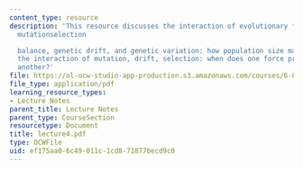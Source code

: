 ```yaml
---
content_type: resource
description: 'This resource discusses the interaction of evolutionary forces, II:
  mutationselection

  balance, genetic drift, and genetic variation: how population size matters, and
  the interaction of mutation, drift, selection: when does one force prevail over
  another?'
file: https://ol-ocw-studio-app-production.s3.amazonaws.com/courses/6-877j-computational-evolutionary-biology-fall-2005/ef175aa06c49011c1cd871877becd9c0_lecture4.pdf
file_type: application/pdf
learning_resource_types:
- Lecture Notes
parent_title: Lecture Notes
parent_type: CourseSection
resourcetype: Document
title: lecture4.pdf
type: OCWFile
uid: ef175aa0-6c49-011c-1cd8-71877becd9c0
---
```

